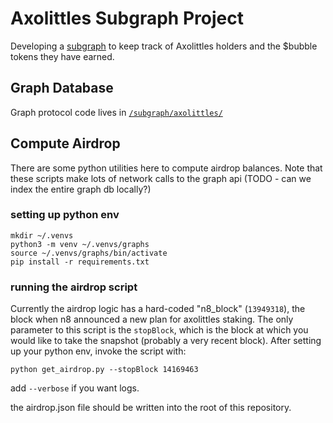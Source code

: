 # Axolittles Subgraph Project
Developing a [subgraph](https://thegraph.com/en/) to keep track of Axolittles holders and the $bubble tokens they have earned.

## Graph Database
Graph protocol code lives in [`/subgraph/axolittles/`](/subgraph/axolittles/)


## Compute Airdrop
There are some python utilities here to compute airdrop balances. Note that these scripts make lots of network calls to the graph api (TODO - can we index the entire graph db locally?)

### setting up python env

```
mkdir ~/.venvs
python3 -m venv ~/.venvs/graphs
source ~/.venvs/graphs/bin/activate
pip install -r requirements.txt
```

### running the airdrop script
Currently the airdrop logic has a hard-coded "n8_block" (`13949318`), the block when n8 announced a new plan for axolittles staking. The only parameter to this script is the `stopBlock`, which is the block at which you would like to take the snapshot (probably a very recent block). After setting up your python env, invoke the script with:

```
python get_airdrop.py --stopBlock 14169463
```

add `--verbose` if you want logs.


the airdrop.json file should be written into the root of this repository.